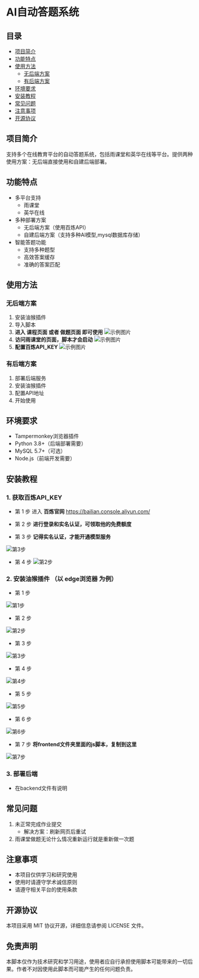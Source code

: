 # AI自动答题系统

## 目录
- [项目简介](#项目简介)
- [功能特点](#功能特点)
- [使用方法](#使用方法)
  - [无后端方案](#无后端方案)
  - [有后端方案](#有后端方案)
- [环境要求](#环境要求)
- [安装教程](#安装教程)
- [常见问题](#常见问题)
- [注意事项](#注意事项)
- [开源协议](#开源协议)

## 项目简介
支持多个在线教育平台的自动答题系统，包括雨课堂和英华在线等平台。提供两种使用方案：无后端直接使用和自建后端部署。

## 功能特点
- 多平台支持
  - 雨课堂
  - 英华在线
- 多种部署方案
  - 无后端方案（使用百炼API）
  - 自建后端方案（支持多种AI模型,mysql数据库存储）
- 智能答题功能
  - 支持多种题型
  - 高效答案缓存
  - 准确的答案匹配

## 使用方法

### 无后端方案
1. 安装油猴插件
2. 导入脚本
3. __进入 课程页面 或者 做题页面 即可使用__
![示例图片](./example.png)
4. __访问雨课堂的页面，脚本才会启动__
![示例图片](./photo/三.png)
5. __配置百炼API_KEY__
![示例图片](./photo/四.png)

### 有后端方案
1. 部署后端服务
2. 安装油猴插件
3. 配置API地址
4. 开始使用

## 环境要求
- Tampermonkey浏览器插件
- Python 3.8+（后端部署需要）
- MySQL 5.7+（可选）
- Node.js（前端开发需要）

## 安装教程

### 1. 获取百炼API_KEY
- 第 1 步 进入 __百炼官网__ https://bailian.console.aliyun.com/
                  

- 第 2 步 __进行登录和实名认证，可领取他的免费额度__
           

- 第 3 步 __记得实名认证，才能开通模型服务__
                   

![第3步](./photo/一.png)
                              

- 第 4 步
![第2步](./photo/二.png)

### 2. 安装油猴插件 （以 edge浏览器 为例）
- 第 1 步
  
![第1步](./photo/1.png) 

- 第 2 步
  
![第2步](./photo/3.png) 

- 第 3 步
  
![第3步](./photo/4.png) 

- 第 4 步
  
![第4步](./photo/5.png) 

- 第 5 步

![第5步](./photo/6.png) 

- 第 6 步
  
![第6步](./photo/7.png) 

- 第 7 步 __将frontend文件夹里面的js脚本，复制到这里__
  
![第7步](./photo/8.png)

### 3. 部署后端
- 在backend文件有说明

## 常见问题
1. 未正常完成作业提交
   - 解决方案：刷新网页后重试
2. 雨课堂做题无论什么情况重新运行就是重新做一次题

## 注意事项
- 本项目仅供学习和研究使用
- 使用时请遵守学术诚信原则
- 请遵守相关平台的使用条款

## 开源协议
本项目采用 MIT 协议开源，详细信息请参阅 LICENSE 文件。

## 免责声明
本脚本仅作为技术研究和学习用途，使用者应自行承担使用脚本可能带来的一切后果。作者不对因使用此脚本而可能产生的任何问题负责。
